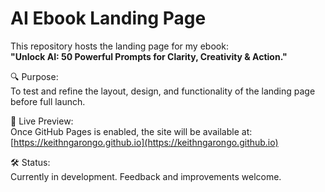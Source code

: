 # AI Ebook Landing Page

This repository hosts the landing page for my ebook:  
**"Unlock AI: 50 Powerful Prompts for Clarity, Creativity & Action."**

🔍 Purpose:  
To test and refine the layout, design, and functionality of the landing page before full launch.

📄 Live Preview:  
Once GitHub Pages is enabled, the site will be available at:  
[https://keithngarongo.github.io](https://keithngarongo.github.io)

🛠️ Status:  
Currently in development. Feedback and improvements welcome.
